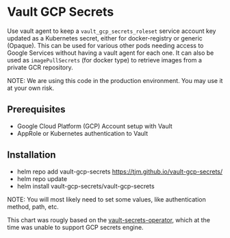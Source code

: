# Vault GCP Secrets

Use vault agent to keep a `vault_gcp_secrets_roleset` service account key updated as a
Kubernetes secret, either for docker-registry or generic (Opaque). This can be used
for various other pods needing access to Google Services without having a vault agent
for each one. It can also be used as `imagePullSecrets` (for docker type) to retrieve
images from a private GCR repository.

NOTE: We are using this code in the production environment. You may use it at your own risk.

## Prerequisites

* Google Cloud Platform (GCP) Account setup with Vault
* AppRole or Kubernetes authentication to Vault

## Installation

* helm repo add vault-gcp-secrets https://tjm.github.io/vault-gcp-secrets/
* helm repo update
* helm install vault-gcp-secrets/vault-gcp-secrets

NOTE: You will most likely need to set some values, like authentication method, path, etc.

This chart was rougly based on the [vault-secrets-operator](https://github.com/ricoberger/vault-secrets-operator),
which at the time was unable to support GCP secrets engine.
